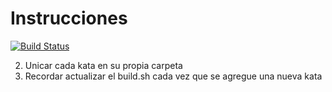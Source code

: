 # Instrucciones

[![Build Status](https://travis-ci.org/Bequita/IngeneriaDeSoftware.svg)](https://travis-ci.org/Bequita/IngeneriaDeSoftware)

2. Unicar cada kata en su propia carpeta
3. Recordar actualizar el build.sh cada vez que se agregue una nueva kata

